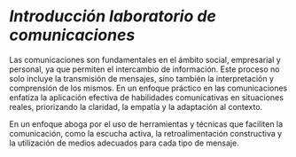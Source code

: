 # *Introducción laboratorio de comunicaciones*

Las comunicaciones son fundamentales en el ámbito social, empresarial y personal, ya que permiten el intercambio de información. Este proceso no solo incluye la transmisión de mensajes, sino también la interpretación y comprensión de los mismos. En un enfoque práctico en las comunicaciones enfatiza la aplicación efectiva de habilidades comunicativas en situaciones reales, priorizando la claridad, la empatía y la adaptación al contexto. 

En un enfoque aboga por el uso de herramientas y técnicas que faciliten la comunicación, como la escucha activa, la retroalimentación constructiva y la utilización de medios adecuados para cada tipo de mensaje. 
